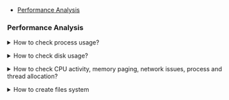 - [Performance Analysis](#performance-analysis)
### Performance Analysis
<details>
<summary>How to check process usage?</summary><br><b>

pidstat
</b></details>

<details>
<summary>How to check disk usage?</summary><br><b>

  `iostat -xz 1`
</b></details>

<details>
<summary>How to check CPU activity, memory paging, network issues, process and thread allocation?</summary><br><b>

` 1) Check under /var/log/sysstat if the data is collected or not 
  2) If not collecting then check if the system stat is installed you can install by  $sudo apt  install sysstat
  3) Edit the file /etc/default/sysstat file  and change ENABLED="true"
  4) restat the sysstat using $systemctl restat sysstat
  5) Check the files under  /var/log/sysstat/ where data will be collected. (Note: This may consume disk space regular monitoring is required)
  6) Use the command $sar -n TCP.ETCP  1 to check tcp.ETCP live data. playaround with $sar for command for multiple uses.
`
</b></details>

<details>
<summary>How to create files system</summary><br><b>
mkdir -p /root/filename

pvcreate  /dev/diskname

vgcreate vg_name /dev/diskname

lvcreate -L +330G -n lv_name vg_name

lvcreate  -l 100%FREE -n lv_name vg_name

mkfs.xfs /dev/diskname

 vim /etc/fstab<br>
 /dev/diskname  /root/filename  xfs defaults    0   0
</b>
</details>



